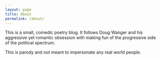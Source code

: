 ```yaml
---
layout: page
title: About
permalink: /about/
---
```


This is a small, comedic poetry blog. It follows Doug Wanger and his aggressive yet 
romantic obsession with making fun of the progressive side of the political spectrum.

This is parody and not meant to impersonate any real world people. 


